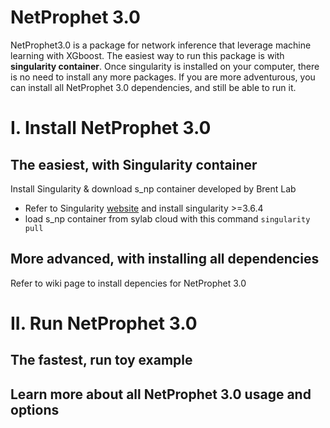 # NetProphet 3.0
NetProphet3.0 is a package for network inference that leverage machine learning with XGboost. The easiest way to run this package is with **singularity container**. Once singularity is installed on your computer, there is no need to install any more packages. If you are more adventurous, you can install all NetProphet 3.0 dependencies, and still be able to run it.

# I. Install NetProphet 3.0

## The easiest, with Singularity container

Install Singularity & download s_np container developed by Brent Lab

- Refer to Singularity [website](https://singularity.hpcng.org/user-docs/3.6/quick_start.html#quick-installation-steps) and install singularity >=3.6.4
- load s_np container from sylab cloud with this command ``` singularity pull  ```

## More advanced, with installing all dependencies
Refer to wiki page to install depencies for NetProphet 3.0


# II. Run NetProphet 3.0

## The fastest, run toy example

## Learn more about all NetProphet 3.0 usage and options
